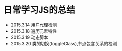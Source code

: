 <h1>日常学习JS的总结</h1>
<ul>
	<li>2015.3.14 用户代理检测</li>
	<li>2015.3.18 遍历元素特性</li>
	<li>2015.3.19 动态脚本</li>
	<li>2015.3.20 类的切换(toggleClass),节点包含关系的检测</li>
</ul>